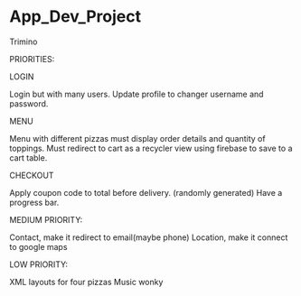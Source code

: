 # App_Dev_Project
Trimino

PRIORITIES: 

LOGIN

Login but with many users. 
Update profile to changer username and password. 

MENU

Menu with different pizzas must display order details and quantity of toppings. 
Must redirect to cart as a recycler view using firebase to save to a cart table. 

CHECKOUT

Apply coupon code to total before delivery. (randomly generated)
Have a progress bar. 

MEDIUM PRIORITY:

Contact, make it redirect to email(maybe phone)
Location, make it connect to google maps 

LOW PRIORITY:

XML layouts for four pizzas
Music wonky 

